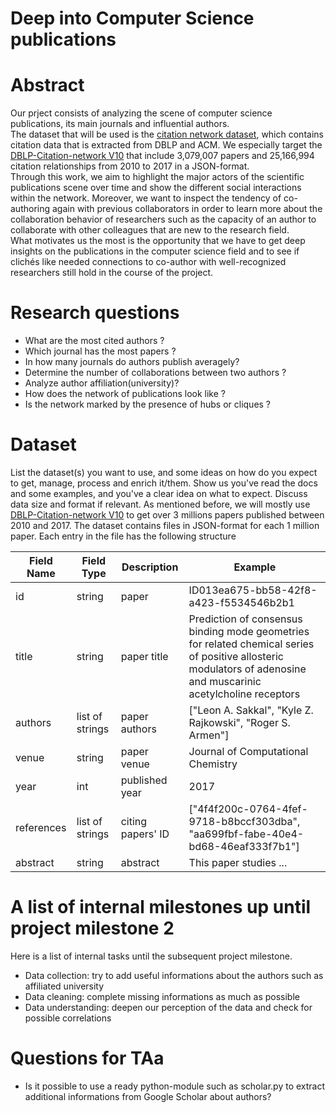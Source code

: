 # Deep into Computer Science publications

# Abstract  
Our prject consists of analyzing the scene of computer science publications, its main journals and influential authors.  
The dataset that will be used is the [citation network dataset](https://aminer.org/citation), which contains citation data that is extracted from DBLP and ACM. We especially target the [DBLP-Citation-network V10](https://static.aminer.org/lab-datasets/citation/dblp.v10.zip) that include 3,079,007 papers and 25,166,994 citation relationships from 2010 to 2017 in a JSON-format.  
Through this work, we aim to highlight the major actors of the scientific publications scene over time and show the different social interactions within the network. Moreover, we want to inspect the tendency of co-authoring again with previous collaborators in order to learn more about the collaboration behavior of researchers such as the capacity of an author to collaborate with other colleagues that are new to the research field.  
What motivates us the most is the opportunity that we have to get deep insights on the publications in the computer science field and to see if clichés like needed connections to co-author with well-recognized researchers still hold in the course of the project.   


# Research questions
* What are the most cited authors ?
* Which journal has the most papers ?
* In how many journals do authors publish averagely? 
* Determine the number of collaborations between two authors ?
* Analyze author affiliation(university)?
* How does the network of publications look like ?
* Is the network marked by the presence of hubs or cliques ?

# Dataset
List the dataset(s) you want to use, and some ideas on how do you expect to get, manage, process and enrich it/them. Show us you've read the docs and some examples, and you've a clear idea on what to expect. Discuss data size and format if relevant.
As mentioned before, we will mostly use [DBLP-Citation-network V10](https://static.aminer.org/lab-datasets/citation/dblp.v10.zip) to get over 3 millions papers published between 2010 and 2017. The dataset contains files in JSON-format for each 1 million paper. Each entry in the file has the following structure  

| Field Name | Field Type      | Description       | Example                                                                                                                                                           |
|------------|-----------------|-------------------|-------------------------------------------------------------------------------------------------------------------------------------------------------------------|
| id         | string          | paper             | ID013ea675-bb58-42f8-a423-f5534546b2b1                                                                                                                            |
| title      | string          | paper title       | Prediction of consensus binding mode geometries for related chemical series of positive allosteric modulators of adenosine and muscarinic acetylcholine receptors |
| authors    | list of strings | paper authors     | ["Leon A. Sakkal", "Kyle Z. Rajkowski", "Roger S. Armen"]                                                                                                         |
| venue      | string          | paper venue       | Journal of Computational Chemistry                                                                                                                                |
| year       | int             | published year    | 2017                                                                                                                                                              |
| references | list of strings | citing papers' ID | ["4f4f200c-0764-4fef-9718-b8bccf303dba", "aa699fbf-fabe-40e4-bd68-46eaf333f7b1"]                                                                                  |
| abstract   | string          | abstract          | This paper studies ...                                                                                                                                            |



# A list of internal milestones up until project milestone 2
Here is a list of internal tasks until the subsequent project milestone.  
*  Data collection: try to add useful informations about the authors such as affiliated university
*  Data cleaning: complete missing informations as much as possible
*  Data understanding: deepen our perception of the data and check for possible correlations

# Questions for TAa
* Is it possible to use a ready python-module such as scholar.py to extract additional informations from Google Scholar about authors?
